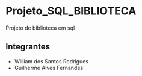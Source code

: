 # Projeto_SQL_BIBLIOTECA
Projeto de biblioteca em sql

## Integrantes
- William dos Santos Rodrigues
- Guilherme Alves Fernandes
